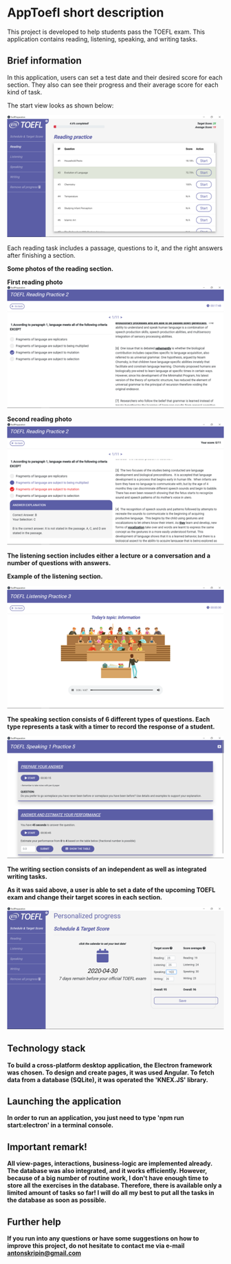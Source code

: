 # AppToefl short description

This project is developed to help students pass the TOEFL exam. This application contains reading, listening, speaking, and writing tasks.

## Brief information

In this application, users can set a test date and their desired score for each section. They also can see their progress and their average score for each kind of task.

The start view looks as shown below:

![alt text](toefl_preparation_main_screen.PNG)

Each reading task includes a passage, questions to it, and the right answers after finishing a section.

<b>Some photos of the reading section.<b>

First reading photo
![alt text](toefl_preparation_reading_text_example.PNG)

Second reading photo
![alt text](toefl_preparation_reading_results_review.PNG)

The listening section includes either a lecture or a conversation and a number of questions with answers.

<b>Example of the listening section.<b>

![alt text](toefl_listening_lecture_example.PNG)

The speaking section consists of 6 different types of questions. Each type represents a task with a timer to record the response of a student.

![alt text](toefl_speaking_example.PNG)

The writing section consists of an independent as well as integrated writing tasks.

As it was said above, a user is able to set a date of the upcoming TOEFL exam and change their target scores in each section.

![alt text](toefl_preparation_set_target_score.PNG)



## Technology stack

To build a cross-platform desktop application, the Electron framework was chosen.
To design and create pages, it was used Angular.
To fetch data from a database (SQLite), it was operated the 'KNEX.JS' library.

## Launching the application

In order to run an application, you just need to type 'npm run start:electron' in a terminal console.

## Important remark!

All view-pages, interactions, business-logic are implemented already.
The database was also integrated, and it works efficiently.
However, because of a big number of routine work, I don't have enough time to store all the exercises in the database.
Therefore, there is available only a limited amount of tasks so far!
I will do all my best to put all the tasks in the database as soon as possible.

## Further help

If you run into any questions or have some suggestions on how to improve this project, do not hesitate to contact me via e-mail antonskripin@gmail.com
